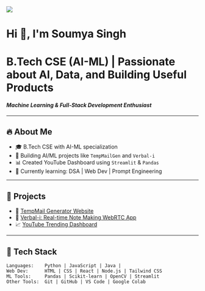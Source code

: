  <img src="https://readme-typing-svg.demolab.com font=Fira+Code&pause=1000&center=true&vCenter=true&width=500&lines=Hi+👋,+I'm+Soumya+Singh" />
 
# Hi 👋, I'm Soumya Singh

# B.Tech CSE (AI-ML) | Passionate about AI, Data, and Building Useful Products

#### *Machine Learning & Full-Stack Development Enthusiast*

---

## 🔥 About Me

* 🎓 B.Tech CSE with AI-ML specialization  
* 🧠 Building AI/ML projects like `TempMailGen` and `Verbal-i`  
* 📊 Created YouTube Dashboard using `Streamlit` & `Pandas`  
* 🌱 Currently learning: DSA | Web Dev | Prompt Engineering

---

## 🚀 Projects

* 🔗 [TempMail Generator Website](#)
* 🧠 [Verbal-i: Real-time Note Making WebRTC App](#)
* 📈 [YouTube Trending Dashboard](#)

---

## 🧰 Tech Stack

```text
Languages:    Python | JavaScript | Java | 
Web Dev:      HTML | CSS | React | Node.js | Tailwind CSS
ML Tools:     Pandas | Scikit-learn | OpenCV | Streamlit
Other Tools:  Git | GitHub | VS Code | Google Colab
